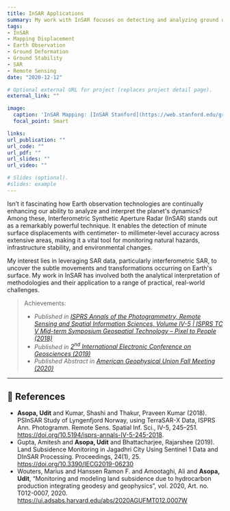 ```yaml
---
title: InSAR Applications
summary: My work with InSAR focuses on detecting and analyzing ground displacement using radar remote sensing techniques such as DInSAR and PSInSAR. I’ve developed and implemented workflows for processing satellite SAR data, enabling accurate monitoring of subsidence, tectonic motion, and anthropogenic changes. These efforts have supported environmental and geophysical studies across varied terrains using Sentinel-1 and TerraSAR-X datasets.
tags:
- InSAR
- Mapping Displacement
- Earth Observation
- Ground Deformation
- Ground Stability
- SAR
- Remote Sensing
date: "2020-12-12"

# Optional external URL for project (replaces project detail page).
external_link: ""

image:
  caption: 'InSAR Mapping: [InSAR Stanford](https://web.stanford.edu/group/radar/radarbeams.jpeg)'
  focal_point: Smart

links:
url_publication: ""
url_code: ""
url_pdf: ""
url_slides: ""
url_video: ""

# Slides (optional).
#slides: example
---
```


Isn’t it fascinating how Earth observation technologies are continually enhancing our ability to analyze and interpret the planet's dynamics? Among these, Interferometric Synthetic Aperture Radar (InSAR) stands out as a remarkably powerful technique. It enables the detection of minute surface displacements with centimeter- to millimeter-level accuracy across extensive areas, making it a vital tool for monitoring natural hazards, infrastructure stability, and environmental changes.

My interest lies in leveraging SAR data, particularly interferometric SAR, to uncover the subtle movements and transformations occurring on Earth's surface. My work in InSAR has involved both the analytical interpretation of methodologies and their application to a range of practical, real-world challenges.

> Achievements:
> * *Published in [ISPRS Annals of the Photogrammetry, Remote Sensing and Spatial Information Sciences, Volume IV-5 | ISPRS TC V Mid-term Symposium Geospatial Technology – Pixel to People (2018)](https://isprs-annals.copernicus.org/articles/IV-5/)*
> * *Published in [2<sup>nd</sup> International Electronic Conference on Geosciences (2019)](https://www.mdpi.com/2504-3900/24/1)*
> * *Published Abstract in [American Geophysical Union Fall Meeting (2020)](https://agu.confex.com/agu/fm20/meetingapp.cgi/)*

---

## 📖 References

- **Asopa, Udit** and Kumar, Shashi and Thakur, Praveen Kumar (2018). PSInSAR Study of Lyngenfjord Norway, using TerraSAR-X Data, ISPRS Ann. Photogramm. Remote Sens. Spatial Inf. Sci., IV-5, 245–251. https://doi.org/10.5194/isprs-annals-IV-5-245-2018.
- Gupta, Amitesh and **Asopa, Udit** and Bhattacharjee, Rajarshee (2019). Land Subsidence Monitoring in Jagadhri City Using Sentinel 1 Data and DInSAR Processing. Proceedings, 24(1), 25. https://doi.org/10.3390/IECG2019-06230
- Wouters, Marius and Hanssen Ramon F. and Amootaghi, Ali and **Asopa, Udit**, “Monitoring and modeling land subsidence due to hydrocarbon production integrating geodesy and geophysics”, vol. 2020, Art. no. T012-0007, 2020. https://ui.adsabs.harvard.edu/abs/2020AGUFMT012.0007W
